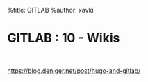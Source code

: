 %title: GITLAB
%author: xavki


# GITLAB : 10 - Wikis


<br>

https://blog.deniger.net/post/hugo-and-gitlab/
